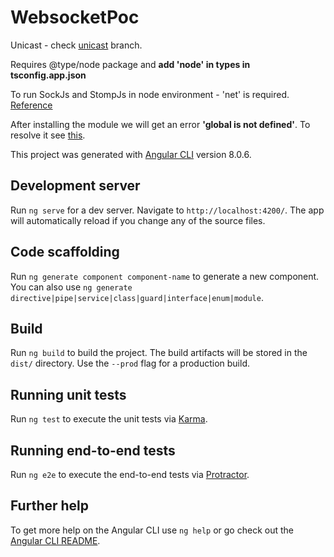 # WebsocketPoc

Unicast - check [unicast](https://github.com/Bsd15/poc-angular-websocket/tree/unicast) branch.

Requires @type/node package and **add 'node' in types in tsconfig.app.json**

To run SockJs and StompJs in node environment - 'net' is required. [Reference](https://github.com/jmesnil/stomp-websocket/issues/119#issuecomment-271087443)

After installing the module we will get an error **'global is not defined'**. To resolve it see [this](https://github.com/sockjs/sockjs-client/issues/439#issuecomment-398032809).

This project was generated with [Angular CLI](https://github.com/angular/angular-cli) version 8.0.6.

## Development server

Run `ng serve` for a dev server. Navigate to `http://localhost:4200/`. The app will automatically reload if you change any of the source files.

## Code scaffolding

Run `ng generate component component-name` to generate a new component. You can also use `ng generate directive|pipe|service|class|guard|interface|enum|module`.

## Build

Run `ng build` to build the project. The build artifacts will be stored in the `dist/` directory. Use the `--prod` flag for a production build.

## Running unit tests

Run `ng test` to execute the unit tests via [Karma](https://karma-runner.github.io).

## Running end-to-end tests

Run `ng e2e` to execute the end-to-end tests via [Protractor](http://www.protractortest.org/).

## Further help

To get more help on the Angular CLI use `ng help` or go check out the [Angular CLI README](https://github.com/angular/angular-cli/blob/master/README.md).
